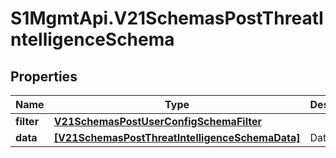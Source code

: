 # S1MgmtApi.V21SchemasPostThreatIntelligenceSchema

## Properties
Name | Type | Description | Notes
------------ | ------------- | ------------- | -------------
**filter** | [**V21SchemasPostUserConfigSchemaFilter**](V21SchemasPostUserConfigSchemaFilter.md) |  | [optional] 
**data** | [**[V21SchemasPostThreatIntelligenceSchemaData]**](V21SchemasPostThreatIntelligenceSchemaData.md) | Data | 


